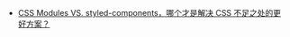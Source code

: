 - [CSS Modules VS. styled-components，哪个才是解决 CSS 不足之处的更好方案？](https://juejin.cn/post/7025156831504760839#heading-18)